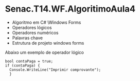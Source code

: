 # Senac.T14.WF.AlgoritimoAula4
- Algoritmo em C# \Windows Forms
- Operadores lógicos
- Operadores numéricos
- Palavras chave
- Estrutura de projeto windows forms

Abaixo um exemplo de operador lógico

```Csharp
bool contaPaga = true;
if (contaPaga) {
  Console.WriteLine("Imprimir comprovante");
  }
  ```

